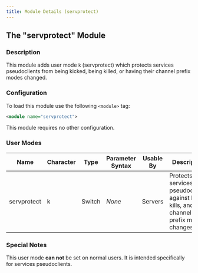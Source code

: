 ```yaml
---
title: Module Details (servprotect)
---
```


## The "servprotect" Module

### Description

This module adds user mode `k` (servprotect) which protects services pseudoclients from being kicked, being killed, or having their channel prefix modes changed.

### Configuration

To load this module use the following `<module>` tag:

```xml
<module name="servprotect">
```

This module requires no other configuration.

### User Modes

Name        | Character | Type   | Parameter Syntax | Usable By | Description
----------- | --------- | ------ | ---------------- | --------- | -----------
servprotect | k         | Switch | *None*           | Servers   | Protects services pseudoclients against kicks, kills, and channel prefix mode changes.

### Special Notes

This user mode **can not** be set on normal users. It is intended specifically for services pseudoclients.
